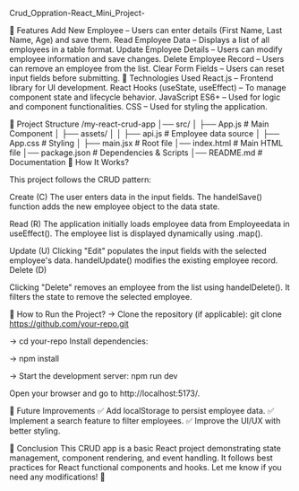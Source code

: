 Crud_Oppration-React_Mini_Project-

📌 Features
Add New Employee – Users can enter details (First Name, Last Name, Age) and save them.
Read Employee Data – Displays a list of all employees in a table format.
Update Employee Details – Users can modify employee information and save changes.
Delete Employee Record – Users can remove an employee from the list.
Clear Form Fields – Users can reset input fields before submitting.
🔧 Technologies Used
React.js – Frontend library for UI development.
React Hooks (useState, useEffect) – To manage component state and lifecycle behavior.
JavaScript ES6+ – Used for logic and component functionalities.
CSS – Used for styling the application.



📁 Project Structure
/my-react-crud-app
│── src/
│   ├── App.js        # Main Component
│   ├── assets/
│   │   ├── api.js    # Employee data source
│   ├── App.css       # Styling
│   ├── main.jsx      # Root file
│── index.html        # Main HTML file
│── package.json      # Dependencies & Scripts
│── README.md         # Documentation
🚀 How It Works?



This project follows the CRUD pattern:

Create (C)
The user enters data in the input fields.
The handelSave() function adds the new employee object to the data state.

Read (R)
The application initially loads employee data from Employeedata in useEffect().
The employee list is displayed dynamically using .map().

Update (U)
Clicking "Edit" populates the input fields with the selected employee's data.
handelUpdate() modifies the existing employee record.
Delete (D)

Clicking "Delete" removes an employee from the list using handelDelete().
It filters the state to remove the selected employee.

📜 How to Run the Project?
 -> Clone the repository (if applicable):
    git clone https://github.com/your-repo.git

-> cd your-repo
    Install dependencies:

-> npm install

-> Start the development server:
    npm run dev

Open your browser and go to http://localhost:5173/.

🎯 Future Improvements
✅ Add localStorage to persist employee data.
✅ Implement a search feature to filter employees.
✅ Improve the UI/UX with better styling.

📩 Conclusion
This CRUD app is a basic React project demonstrating state management, component rendering, and event handling. It follows best practices for React functional components and hooks.
Let me know if you need any modifications! 🚀
